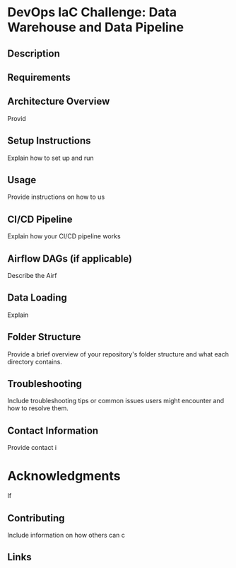 # DevOps IaC Challenge: Data Warehouse and Data Pipeline

## Description

## Requirements

## Architecture Overview
Provid
## Setup Instructions
Explain how to set up and run 
## Usage
Provide instructions on how to us
## CI/CD Pipeline
Explain how your CI/CD pipeline works
## Airflow DAGs (if applicable)
Describe the Airf
## Data Loading
Explain 
## Folder Structure
Provide a brief overview of your repository's folder structure and what each directory contains.
## Troubleshooting
Include troubleshooting tips or common issues users might encounter and how to resolve them.

## Contact Information
Provide contact i
# Acknowledgments
If
## Contributing
Include information on how others can c
## Links

